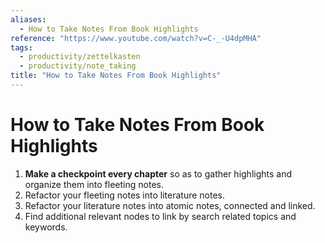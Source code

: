 ```yaml
---
aliases:
  - How to Take Notes From Book Highlights
reference: "https://www.youtube.com/watch?v=C-_-U4dpMHA"
tags:
  - productivity/zettelkasten
  - productivity/note_taking
title: "How to Take Notes From Book Highlights"
---
```


# How to Take Notes From Book Highlights

1. **Make a checkpoint every chapter** so as to gather highlights and organize them into fleeting notes.
2. Refactor your fleeting notes into literature notes.
3. Refactor your literature notes into atomic notes, connected and linked.
4. Find additional relevant nodes to link by search related topics and keywords.